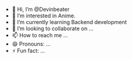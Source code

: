 - 👋 Hi, I’m @Devinbeater
- 👀 I’m interested in Anime.
- 🌱 I’m currently learning Backend development
- 💞️ I’m looking to collaborate on ...
- 📫 How to reach me ...
- 😄 Pronouns: ...
- ⚡ Fun fact: ...

<!---
Devinbeater/Devinbeater is a ✨ special ✨ repository because its `README.md` (this file) appears on your GitHub profile.
You can click the Preview link to take a look at your changes.
--->
